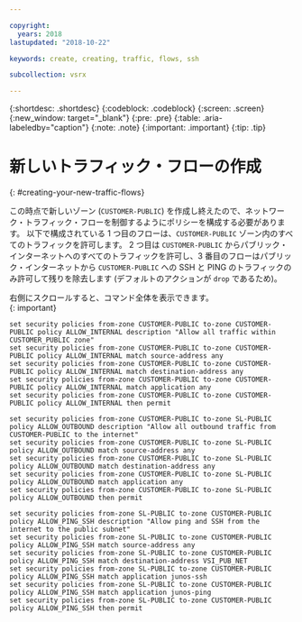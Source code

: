 ```yaml
---

copyright:
  years: 2018
lastupdated: "2018-10-22"

keywords: create, creating, traffic, flows, ssh

subcollection: vsrx

---
```


{:shortdesc: .shortdesc}
{:codeblock: .codeblock}
{:screen: .screen}
{:new_window: target="_blank"}
{:pre: .pre}
{:table: .aria-labeledby="caption"}
{:note: .note}
{:important: .important}
{:tip: .tip}

# 新しいトラフィック・フローの作成
{: #creating-your-new-traffic-flows}

この時点で新しいゾーン (`CUSTOMER-PUBLIC`) を作成し終えたので、ネットワーク・トラフィック・フローを制御するようにポリシーを構成する必要があります。 以下で構成されている 1 つ目のフローは、`CUSTOMER-PUBLIC` ゾーン内のすべてのトラフィックを許可します。 2 つ目は `CUSTOMER-PUBLIC` からパブリック・インターネットへのすべてのトラフィックを許可し、3 番目のフローはパブリック・インターネットから `CUSTOMER-PUBLIC` への SSH と PING のトラフィックのみ許可して残りを除去します (デフォルトのアクションが `drop` であるため)。

右側にスクロールすると、コマンド全体を表示できます。  
{: important}

```
set security policies from-zone CUSTOMER-PUBLIC to-zone CUSTOMER-PUBLIC policy ALLOW_INTERNAL description "Allow all traffic within CUSTOMER_PUBLIC zone"
set security policies from-zone CUSTOMER-PUBLIC to-zone CUSTOMER-PUBLIC policy ALLOW_INTERNAL match source-address any
set security policies from-zone CUSTOMER-PUBLIC to-zone CUSTOMER-PUBLIC policy ALLOW_INTERNAL match destination-address any
set security policies from-zone CUSTOMER-PUBLIC to-zone CUSTOMER-PUBLIC policy ALLOW_INTERNAL match application any
set security policies from-zone CUSTOMER-PUBLIC to-zone CUSTOMER-PUBLIC policy ALLOW_INTERNAL then permit

set security policies from-zone CUSTOMER-PUBLIC to-zone SL-PUBLIC policy ALLOW_OUTBOUND description "Allow all outbound traffic from CUSTOMER-PUBLIC to the internet"
set security policies from-zone CUSTOMER-PUBLIC to-zone SL-PUBLIC policy ALLOW_OUTBOUND match source-address any
set security policies from-zone CUSTOMER-PUBLIC to-zone SL-PUBLIC policy ALLOW_OUTBOUND match destination-address any
set security policies from-zone CUSTOMER-PUBLIC to-zone SL-PUBLIC policy ALLOW_OUTBOUND match application any
set security policies from-zone CUSTOMER-PUBLIC to-zone SL-PUBLIC policy ALLOW_OUTBOUND then permit

set security policies from-zone SL-PUBLIC to-zone CUSTOMER-PUBLIC policy ALLOW_PING_SSH description "Allow ping and SSH from the internet to the public subnet"
set security policies from-zone SL-PUBLIC to-zone CUSTOMER-PUBLIC policy ALLOW_PING_SSH match source-address any
set security policies from-zone SL-PUBLIC to-zone CUSTOMER-PUBLIC policy ALLOW_PING_SSH match destination-address VSI_PUB_NET
set security policies from-zone SL-PUBLIC to-zone CUSTOMER-PUBLIC policy ALLOW_PING_SSH match application junos-ssh
set security policies from-zone SL-PUBLIC to-zone CUSTOMER-PUBLIC policy ALLOW_PING_SSH match application junos-ping
set security policies from-zone SL-PUBLIC to-zone CUSTOMER-PUBLIC policy ALLOW_PING_SSH then permit
```  
